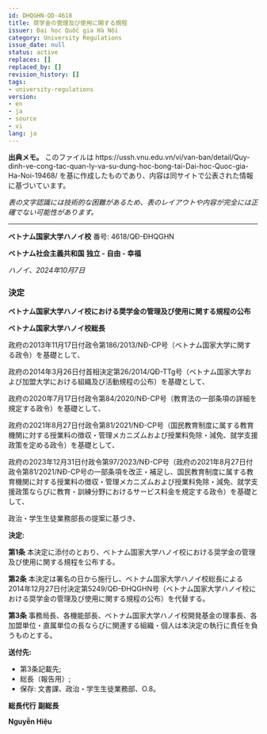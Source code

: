 ```yaml
---
id: DHQGHN-QD-4618
title: 奨学金の管理及び使用に関する規程
issuer: Đại học Quốc gia Hà Nội
category: University Regulations
issue_date: null
status: active
replaces: []
replaced_by: []
revision_history: []
tags:
- university-regulations
version:
- en
- ja
- source
- vi
lang: ja
---
```

<div class="source-note" role="note" aria-label="出典メモ">
  <p><strong>出典メモ。</strong> このファイルは https://ussh.vnu.edu.vn/vi/van-ban/detail/Quy-dinh-ve-cong-tac-quan-ly-va-su-dung-hoc-bong-tai-Dai-hoc-Quoc-gia-Ha-Noi-19468/ を基に作成したものであり、内容は同サイトで公表された情報に基づいています。</p>
  <p><em>表の文字認識には技術的な困難があるため、表のレイアウトや内容が完全には正確でない可能性があります。</em></p>
</div>

---

**ベトナム国家大学ハノイ校**
番号: 4618/QĐ-ĐHQGHN

**ベトナム社会主義共和国**
**独立 - 自由 - 幸福**

*ハノイ、2024年10月7日*

### 決定
**ベトナム国家大学ハノイ校における奨学金の管理及び使用に関する規程の公布**

**ベトナム国家大学ハノイ校総長**

政府の2013年11月17日付政令第186/2013/NĐ-CP号（ベトナム国家大学に関する政令）を基礎として、

政府の2014年3月26日付首相決定第26/2014/QĐ-TTg号（ベトナム国家大学および加盟大学における組織及び活動規程の公布）を基礎として、

政府の2020年7月17日付政令第84/2020/NĐ-CP号（教育法の一部条項の詳細を規定する政令）を基礎として、

政府の2021年8月27日付政令第81/2021/NĐ-CP号（国民教育制度に属する教育機関に対する授業料の徴収・管理メカニズムおよび授業料免除・減免、就学支援政策を定める政令）を基礎として、

政府の2023年12月31日付政令第97/2023/NĐ-CP号（政府の2021年8月27日付政令第81/2021/NĐ-CP号の一部条項を改正・補足し、国民教育制度に属する教育機関に対する授業料の徴収・管理メカニズムおよび授業料免除・減免、就学支援政策ならびに教育・訓練分野におけるサービス料金を規定する政令）を基礎として、

政治・学生生徒業務部長の提案に基づき、

**決定:**

**第1条** 本決定に添付のとおり、ベトナム国家大学ハノイ校における奨学金の管理及び使用に関する規程を公布する。

**第2条** 本決定は署名の日から施行し、ベトナム国家大学ハノイ校総長による2014年12月27日付決定第5249/QĐ-ĐHQGHN号（ベトナム国家大学ハノイ校における奨学金の管理及び使用に関する規程の公布）を代替する。

**第3条** 事務局長、各機能部長、ベトナム国家大学ハノイ校開発基金の理事長、各加盟単位・直属単位の長ならびに関連する組織・個人は本決定の執行に責任を負うものとする。

**送付先:**
- 第3条記載先;
- 総長（報告用）;
- 保存: 文書課、政治・学生生徒業務部、O.8。

**総長代行**
**副総長**

**Nguyễn Hiệu**
